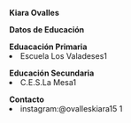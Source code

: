 <b>Kiara Ovalles</b>
</p>

<b>Datos de Educación</b>
</p>
<b> Eduacación Primaria</b>
<li>Escuela Los Valadeses1</li>
</p>
<b>Educación Secundaria</b>
<li>C.E.S.La Mesa1</li>
</p>
<b>Contacto</b>
<li>instagram:@ovalleskiara15 1</li>



